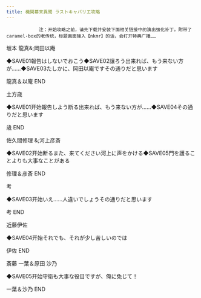 ```yaml
---
title: 機関幕末異聞 ラストキャバリエ攻略
---
```


                注：开始攻略之前，请先下载并安装下面相关链接中的演出强化补丁。附带了caramel-box的老传统，标题画面输入【nkmr】的话，会打开特典广播……

坂本 龍真&;岡田以庵

◆SAVE01報告はしないでおこう◆SAVE02譲ろう出来れば、もう来ない方が……◆SAVE03たしかに、岡田以庵ですその通りだと思います

龍真＆以庵 END

土方歳

◆SAVE01开始報告しよう断る出来れば、もう来ない方が……◆SAVE04その通りだと思います

歳 END

佐久間修理 &;河上彦斎

◆SAVE02开始断るまた、来てください河上に声をかける◆SAVE05門を護ることよりも大事なことがある

修理＆彦斎 END

考

◆SAVE03开始いえ……人違いでしょうその通りだと思います

考 END

近藤伊佐

◆SAVE04开始それでも、それが少し苦しいのでは

伊佐 END

斎藤 一葉＆原田 沙乃

◆SAVE05开始守衛も大事な役目ですが、俺に免じて！

一葉＆沙乃 END
              
